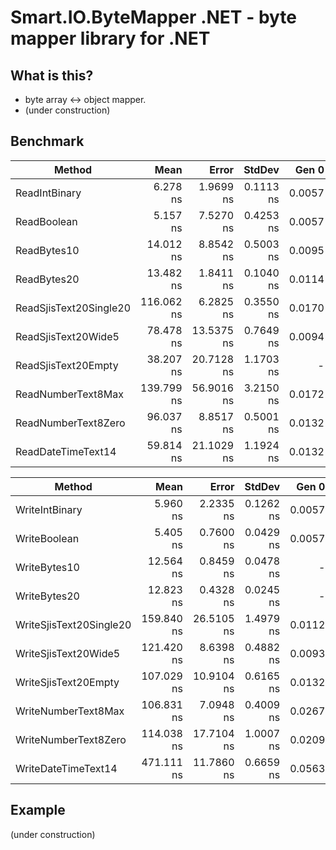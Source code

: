 # Smart.IO.ByteMapper .NET - byte mapper library for .NET

## What is this?

* byte array <-> object mapper.
* (under construction)

## Benchmark

|                  Method |       Mean |      Error |    StdDev |  Gen 0 | Allocated |
|------------------------ |-----------:|-----------:|----------:|-------:|----------:|
|           ReadIntBinary |   6.278 ns |  1.9699 ns | 0.1113 ns | 0.0057 |      24 B |
|             ReadBoolean |   5.157 ns |  7.5270 ns | 0.4253 ns | 0.0057 |      24 B |
|             ReadBytes10 |  14.012 ns |  8.8542 ns | 0.5003 ns | 0.0095 |      40 B |
|             ReadBytes20 |  13.482 ns |  1.8411 ns | 0.1040 ns | 0.0114 |      48 B |
|  ReadSjisText20Single20 | 116.062 ns |  6.2825 ns | 0.3550 ns | 0.0170 |      72 B |
|     ReadSjisText20Wide5 |  78.478 ns | 13.5375 ns | 0.7649 ns | 0.0094 |      40 B |
|     ReadSjisText20Empty |  38.207 ns | 20.7128 ns | 1.1703 ns |      - |       0 B |
|      ReadNumberText8Max | 139.799 ns | 56.9016 ns | 3.2150 ns | 0.0172 |      72 B |
|     ReadNumberText8Zero |  96.037 ns |  8.8517 ns | 0.5001 ns | 0.0132 |      56 B |
|      ReadDateTimeText14 |  59.814 ns | 21.1029 ns | 1.1924 ns | 0.0132 |      56 B |

|                  Method |       Mean |      Error |    StdDev |  Gen 0 | Allocated |
|------------------------ |-----------:|-----------:|----------:|-------:|----------:|
|          WriteIntBinary |   5.960 ns |  2.2335 ns | 0.1262 ns | 0.0057 |      24 B |
|            WriteBoolean |   5.405 ns |  0.7600 ns | 0.0429 ns | 0.0057 |      24 B |
|            WriteBytes10 |  12.564 ns |  0.8459 ns | 0.0478 ns |      - |       0 B |
|            WriteBytes20 |  12.823 ns |  0.4328 ns | 0.0245 ns |      - |       0 B |
| WriteSjisText20Single20 | 159.840 ns | 26.5105 ns | 1.4979 ns | 0.0112 |      48 B |
|    WriteSjisText20Wide5 | 121.420 ns |  8.6398 ns | 0.4882 ns | 0.0093 |      40 B |
|    WriteSjisText20Empty | 107.029 ns | 10.9104 ns | 0.6165 ns | 0.0132 |      56 B |
|     WriteNumberText8Max | 106.831 ns |  7.0948 ns | 0.4009 ns | 0.0267 |     112 B |
|    WriteNumberText8Zero | 114.038 ns | 17.7104 ns | 1.0007 ns | 0.0209 |      88 B |
|     WriteDateTimeText14 | 471.111 ns | 11.7860 ns | 0.6659 ns | 0.0563 |     240 B |

## Example

(under construction)
